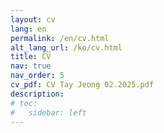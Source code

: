 ```yaml
---
layout: cv
lang: en
permalink: /en/cv.html
alt_lang_url: /ko/cv.html
title: CV
nav: true
nav_order: 5
cv_pdf: CV Tay Jeong 02.2025.pdf
description: 
# toc:
#   sidebar: left
---
```

  